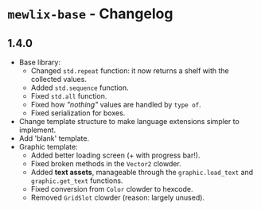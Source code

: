 # `mewlix-base` - Changelog

## 1.4.0

- Base library:
    - Changed `std.repeat` function: it now returns a shelf with the collected values.
    - Added `std.sequence` function.
    - Fixed `std.all` function.
    - Fixed how *"nothing"* values are handled by `type of`.
    - Fixed serialization for boxes.
- Change template structure to make language extensions simpler to implement.
- Add 'blank' template.
- Graphic template:
    - Added better loading screen (+ with progress bar!).
    - Fixed broken methods in the `Vector2` clowder.
    - Added **text assets**, manageable through the `graphic.load_text` and `graphic.get_text` functions.
    - Fixed conversion from `Color` clowder to hexcode.
    - Removed `GridSlot` clowder (reason: largely unused).
